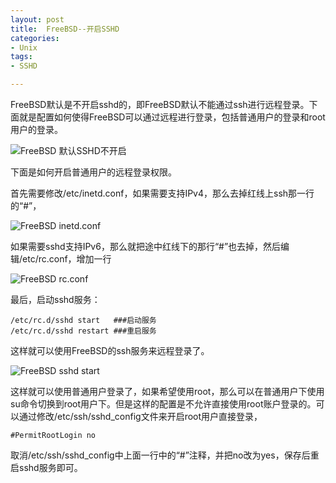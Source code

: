```yaml
---
layout: post
title:  FreeBSD--开启SSHD
categories:
- Unix
tags:
- SSHD

---
```


FreeBSD默认是不开启sshd的，即FreeBSD默认不能通过ssh进行远程登录。下面就是配置如何使得FreeBSD可以通过远程进行登录，包括普通用户的登录和root用户的登录。

![FreeBSD 默认SSHD不开启](/media/img/bsd-imgs/bsd003.png "FreeBSD 默认SSHD不开启")

下面是如何开启普通用户的远程登录权限。

首先需要修改/etc/inetd.conf，如果需要支持IPv4，那么去掉红线上ssh那一行的“#”，

![FreeBSD inetd.conf](/media/img/bsd-imgs/bsd004.png "FreeBSD inetd.conf")

如果需要sshd支持IPv6，那么就把途中红线下的那行“#”也去掉，然后编辑/etc/rc.conf，增加一行
	
![FreeBSD rc.conf](/media/img/bsd-imgs/bsd005.png "FreeBSD rc.conf")
	
最后，启动sshd服务：
	
	/etc/rc.d/sshd start   ###启动服务
	/etc/rc.d/sshd restart ###重启服务
	
这样就可以使用FreeBSD的ssh服务来远程登录了。

![FreeBSD sshd start](/media/img/bsd-imgs/bsd006.png "FreeBSD sshd start")

这样就可以使用普通用户登录了，如果希望使用root，那么可以在普通用户下使用su命令切换到root用户下。但是这样的配置是不允许直接使用root账户登录的。可以通过修改/etc/ssh/sshd_config文件来开启root用户直接登录，

	#PermitRootLogin no

取消/etc/ssh/sshd_config中上面一行中的“#”注释，并把no改为yes，保存后重启sshd服务即可。